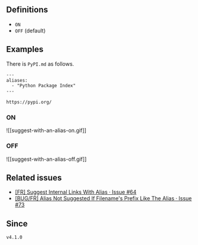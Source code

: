 ## Definitions

- `ON`
- `OFF` (default)

## Examples

There is `PyPI.md` as follows.

```txt
---
aliases:
  - "Python Package Index"
---

https://pypi.org/

```

### ON


![[suggest-with-an-alias-on.gif]]
### OFF

![[suggest-with-an-alias-off.gif]]

## Related issues

- [\[FR\] Suggest Internal Links With Alias · Issue \#64](https://github.com/tadashi-aikawa/obsidian-various-complements-plugin/issues/64)
- [\[BUG/FR\] Alias Not Suggested If Filename's Prefix Like The Alias · Issue \#73](https://github.com/tadashi-aikawa/obsidian-various-complements-plugin/issues/73)

## Since

`v4.1.0`
